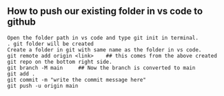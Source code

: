 ## How to push our existing folder in vs code to github

    Open the folder path in vs code and type git init in terminal.
    . git folder will be created
    Create a folder in git with same name as the folder in vs code.
    git remote add origin <link>    ## this comes from the above created git repo on the bottom right side.
    git branch -M main     ## Now the branch is converted to main
    git add .
    git commit -m "write the commit message here"
    git push -u origin main


## 


